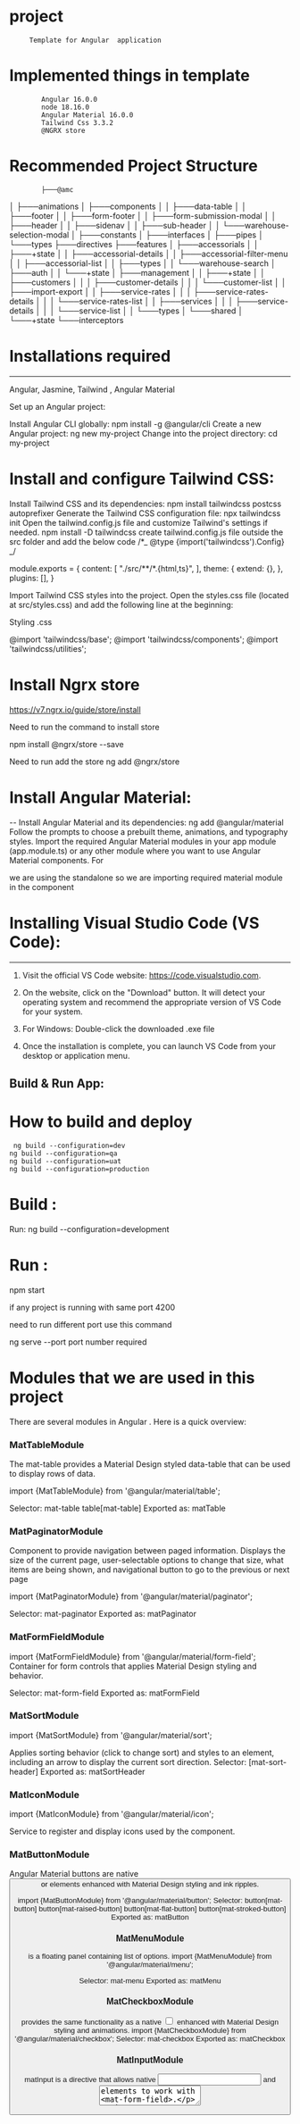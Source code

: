 #  project
		
		 Template for Angular  application
		
#  Implemented things in template

            Angular 16.0.0
            node 18.16.0
            Angular Material 16.0.0
            Tailwind Css 3.3.2
            @NGRX store 

# Recommended Project Structure
		
			├───@amc
│   ├───animations
│   ├───components
│   │   ├───data-table
│   │   ├───footer
│   │   ├───form-footer
│   │   ├───form-submission-modal
│   │   ├───header
│   │   ├───sidenav
│   │   ├───sub-header
│   │   └───warehouse-selection-modal
│   ├───constants
│   ├───interfaces
│   ├───pipes
│   └───types
├───directives
├───features
│   ├───accessorials
│   │   ├───+state
│   │   ├───accessorial-details
│   │   ├───accessorial-filter-menu
│   │   ├───accessorial-list
│   │   ├───types
│   │   └───warehouse-search
│   ├───auth
│   │   └───+state
│   ├───management
│   │   ├───+state
│   │   ├───customers
│   │   │   ├───customer-details
│   │   │   └───customer-list
│   │   ├───import-export
│   │   ├───service-rates
│   │   │   ├───service-rates-details
│   │   │   └───service-rates-list
│   │   ├───services
│   │   │   ├───service-details
│   │   │   └───service-list
│   │   └───types
│   └───shared
│       └───+state
└───interceptors

				  		
# Installations required 
---
Angular, Jasmine, Tailwind , Angular Material

Set up an Angular project:

Install Angular CLI globally: npm install -g @angular/cli
Create a new Angular project: ng new my-project
Change into the project directory: cd my-project


# Install and configure Tailwind CSS:

Install Tailwind CSS and its dependencies: npm install tailwindcss postcss autoprefixer
Generate the Tailwind CSS configuration file: npx tailwindcss init
Open the tailwind.config.js file and customize Tailwind's settings if needed.
npm install -D tailwindcss
create tailwind.config.js file outside the src folder and add the below code
/\*_ @type {import('tailwindcss').Config} _/

module.exports = {
content: [
"./src/**/*.{html,ts}",
],
theme: {
extend: {},
},
plugins: [],
}


Import Tailwind CSS styles into the project. Open the styles.css file (located at src/styles.css) and add the following line at the beginning:

Styling .css

@import 'tailwindcss/base';
@import 'tailwindcss/components';
@import 'tailwindcss/utilities';

# Install Ngrx store 
https://v7.ngrx.io/guide/store/install

 Need to run the command to install store 
 
 npm install @ngrx/store --save

Need to run add the store 
   ng add @ngrx/store

# Install Angular Material:
--
Install Angular Material and its dependencies: ng add @angular/material
Follow the prompts to choose a prebuilt theme, animations, and typography styles.
Import the required Angular Material modules in your app module (app.module.ts) or any other module 
where you want to use Angular Material components. For 

we are using the standalone so we are importing required material module in the component 

# Installing Visual Studio Code (VS Code):
---
1. Visit the official VS Code website: https://code.visualstudio.com.

2. On the website, click on the "Download" button. It will detect your operating system and recommend 
the appropriate version of VS Code for your system.

3. For Windows:
Double-click the downloaded .exe file
4. Once the installation is complete, you can launch VS Code from your desktop or application menu.
		

Build & Run App:
---
# How to build and deploy
	 ng build --configuration=dev
    ng build --configuration=qa
    ng build --configuration=uat
    ng build --configuration=production
# Build :

 Run: ng build --configuration=development



# Run :

npm start 

if any project is running with same port 4200

need to run different port use this command 

ng serve --port port number required  
# Modules that we are used in this project       
  There are several modules in Angular . Here is a quick overview:
  ### MatTableModule
The mat-table provides a Material Design styled data-table that can be used to display rows of data.

 import {MatTableModule} from '@angular/material/table';

 Selector: mat-table table[mat-table]
Exported as: matTable   
### MatPaginatorModule
Component to provide navigation between paged information. Displays the size of the current page, user-selectable options to change that size, what items are being shown, and navigational button to go to the previous or next page

import {MatPaginatorModule} from '@angular/material/paginator';

Selector: mat-paginator
Exported as: matPaginator
### MatFormFieldModule
import {MatFormFieldModule} from '@angular/material/form-field';
Container for form controls that applies Material Design styling and behavior.

Selector: mat-form-field
Exported as: matFormField     
### MatSortModule
import {MatSortModule} from '@angular/material/sort';

Applies sorting behavior (click to change sort) and styles to an element, including an arrow to display the current sort direction.
Selector: [mat-sort-header]
Exported as: matSortHeader  
### MatIconModule
import {MatIconModule} from '@angular/material/icon';

Service to register and display icons used by the <mat-icon> component.			
### MatButtonModule

Angular Material buttons are native <button> or <a> elements enhanced with Material Design styling and ink ripples.

import {MatButtonModule} from '@angular/material/button';
Selector: button[mat-button] button[mat-raised-button] button[mat-flat-button] button[mat-stroked-button]
Exported as: matButton
### MatMenuModule
<mat-menu> is a floating panel containing list of options.
import {MatMenuModule} from '@angular/material/menu';

Selector: mat-menu
Exported as: matMenu
### MatCheckboxModule
<mat-checkbox> provides the same functionality as a native <input type="checkbox"> enhanced with Material Design styling and animations.
import {MatCheckboxModule} from '@angular/material/checkbox';
Selector: mat-checkbox
Exported as: matCheckbox
### MatInputModule
matInput is a directive that allows native <input> and <textarea> elements to work with <mat-form-field>.

import {MatInputModule} from '@angular/material/input';

Selector: input[matInput] textarea[matInput] select[matNativeControl] input[matNativeControl] textarea[matNativeControl]
Exported as: matInput
### MatSelectModule
<mat-select> is a form control for selecting a value from a set of options, similar to the native <select> element. You can read more about selects in the Material Design spec. It is designed to work inside of a <mat-form-field> element

import {MatSelectModule} from '@angular/material/select';

Selector: mat-select
Exported as: matSelect
### MatDatepickerModule
The datepicker allows users to enter a date either through text input, or by choosing a date from the calendar. It is made up of several components, directives and the date implementation module that work together.

import {MatDatepickerModule} from '@angular/material/datepicker';

### MatToolbarModule
<mat-toolbar> is a container for headers, titles, or actions.

import {MatToolbarModule} from '@angular/material/toolbar';

Selector: mat-toolbar-row
Exported as: matToolbarRow

### MatSidenavModule
The sidenav components are designed to add side content to a fullscreen app. To set up a sidenav we use three components: <mat-sidenav-container> which acts as a structural container for our content and sidenav
import {MatSidenavModule} from '@angular/material/sidenav';
Selector: mat-drawer-content


"# claimIt-lost-fpund-" 
